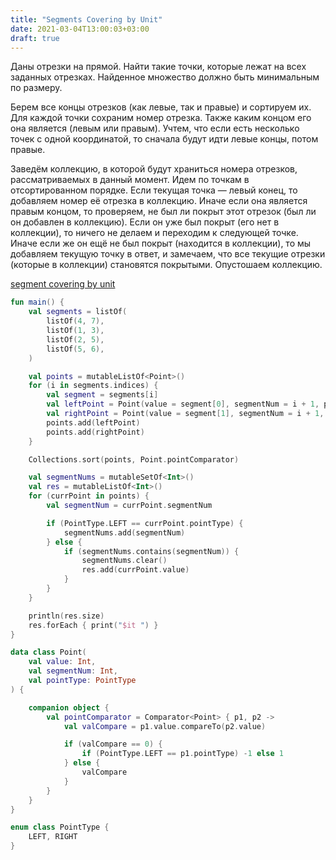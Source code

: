 ```yaml
---
title: "Segments Covering by Unit"
date: 2021-03-04T13:00:03+03:00
draft: true
---
```


Даны отрезки на прямой. Найти такие точки, которые лежат на всех заданных отрезках. 
Найденное множество должно быть минимальным по размеру.

Берем все концы отрезков (как левые, так и правые) и сортируем их. 
Для каждой точки сохраним номер отрезка. 
Также каким концом его она является (левым или правым). 
Учтем, что если есть несколько точек с одной координатой, то сначала будут идти левые концы, потом правые.

Заведём коллекцию, в которой будут храниться номера отрезков, рассматриваемых в данный момент. 
Идем по точкам в отсортированном порядке. 
Если текущая точка — левый конец, то добавляем номер её отрезка в коллекцию. 
Иначе если она является правым концом, то проверяем, не был ли покрыт этот отрезок (был ли он добавлен в коллекцию). 
Если он уже был покрыт (его нет в коллекции), то ничего не делаем и переходим к следующей точке. 
Иначе если же он ещё не был покрыт (находится в коллекции), то мы добавляем текущую точку в ответ, 
и замечаем, что все текущие отрезки (которые в коллекции) становятся покрытыми. Опустошаем коллекцию.

[segment covering by unit](https://github.com/solairerove/algs4-leprosorium/blob/master/src/main/kotlin/com/github/solairerove/algs4/leprosorium/greedy/SegmentCoveringByUnit.kt)

```kotlin
fun main() {
    val segments = listOf(
        listOf(4, 7),
        listOf(1, 3),
        listOf(2, 5),
        listOf(5, 6),
    )

    val points = mutableListOf<Point>()
    for (i in segments.indices) {
        val segment = segments[i]
        val leftPoint = Point(value = segment[0], segmentNum = i + 1, pointType = PointType.LEFT)
        val rightPoint = Point(value = segment[1], segmentNum = i + 1, pointType = PointType.RIGHT)
        points.add(leftPoint)
        points.add(rightPoint)
    }

    Collections.sort(points, Point.pointComparator)

    val segmentNums = mutableSetOf<Int>()
    val res = mutableListOf<Int>()
    for (currPoint in points) {
        val segmentNum = currPoint.segmentNum

        if (PointType.LEFT == currPoint.pointType) {
            segmentNums.add(segmentNum)
        } else {
            if (segmentNums.contains(segmentNum)) {
                segmentNums.clear()
                res.add(currPoint.value)
            }
        }
    }

    println(res.size)
    res.forEach { print("$it ") }
}

data class Point(
    val value: Int,
    val segmentNum: Int,
    val pointType: PointType
) {

    companion object {
        val pointComparator = Comparator<Point> { p1, p2 ->
            val valCompare = p1.value.compareTo(p2.value)

            if (valCompare == 0) {
                if (PointType.LEFT == p1.pointType) -1 else 1
            } else {
                valCompare
            }
        }
    }
}

enum class PointType {
    LEFT, RIGHT
}
```
